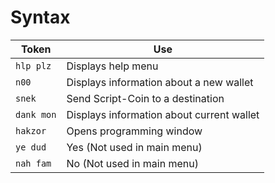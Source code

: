# Syntax

| Token | Use |
| --- | --- |
| `hlp plz` | Displays help menu |
| `n00` | Displays information about a new wallet |
| `snek` | Send Script-Coin to a destination |
| `dank mon` | Displays information about current wallet |
| `hakzor` | Opens programming window |
| `ye dud` | Yes (Not used in main menu) |
| `nah fam` | No (Not used in main menu) |
